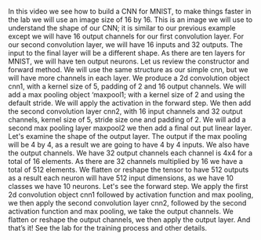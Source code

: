 In this video we see how to build a CNN for MNIST, to make things faster in the lab we will use an image size of 16 by 16. This is an image we will use to understand the shape of our CNN; it is similar to our previous example except we will have 16 output channels for our first convolution layer. For our second convolution layer, we will have 16 inputs and 32 outputs. The input to the final layer will be a different shape. As there are ten layers for MNIST, we will have ten output neurons. Let us review the constructor and forward method. We will use the same structure as our simple cnn, but we will have more channels in each layer. We produce a 2d convolution object cnn1, with a kernel size of 5, padding of 2 and 16 output channels. We will add a max pooling object ‘maxpool1; with a kernel size of 2 and using the default stride. We will apply the activation in the forward step. We then add the second convolution layer cnn2, with 16 input channels and 32 output channels, kernel size of 5, stride size one and padding of 2. We will add a second max pooling layer maxpool2 we then add a final out put linear layer. Let's examine the shape of the output layer. The output if the max pooling will be 4 by 4, as a result we are going to have 4 by 4 inputs. We also have the output channels. We have 32 output channels each channel is 4x4 for a total of 16 elements. As there are 32 channels multiplied by 16 we have a total of 512 elements. We flatten or reshape the tensor to have 512 outputs as a result each neuron will have 512 input dimensions, as we have 10 classes we have 10 neurons. Let's see the forward step. We apply the first 2d convolution object cnn1 followed by activation function and max pooling, we then apply the second convolution layer cnn2, followed by the second activation function and max pooling, we take the output channels. We flatten or reshape the output channels, we then apply the output layer. And that’s it! See the lab for the training process and other details.
